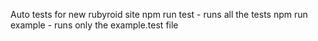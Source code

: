 Auto tests for new rubyroid site
npm run test - runs all the tests 
npm run example - runs only the example.test file